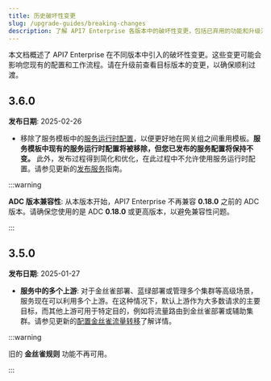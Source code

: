 ```yaml
---
title: 历史破坏性变更
slug: /upgrade-guides/breaking-changes
description: 了解 API7 Enterprise 各版本中的破坏性变更，包括已弃用的功能和升级注意事项，以避免服务中断。
---
```


本文档概述了 API7 Enterprise 在不同版本中引入的破坏性变更。这些变更可能会影响您现有的配置和工作流程。请在升级前查看目标版本的变更，以确保顺利过渡。

## 3.6.0

**发布日期**: 2025-02-26

* 移除了服务模板中的[服务运行时配置](../key-concepts/services.md#service-runtime-configurations)，以便更好地在网关组之间重用模板。**服务模板中现有的服务运行时配置将被移除，但您已发布的服务配置将保持不变。** 此外，发布过程得到简化和优化，在此过程中不允许使用服务运行时配置。请参见更新的[发布服务](../getting-started/publish-service.md)指南。

:::warning

**ADC 版本兼容性**: 从本版本开始，API7 Enterprise 不再兼容 **0.18.0** 之前的 ADC 版本。请确保您使用的是 ADC **0.18.0** 或更高版本，以避免兼容性问题。

:::

## 3.5.0

**发布日期**: 2025-01-27

* **服务中的多个上游**: 对于金丝雀部署、蓝绿部署或管理多个集群等高级场景，服务现在可以利用多个上游。在这种情况下，默认上游作为大多数请求的主要目标，而其他上游可用于特定目的，例如将流量路由到金丝雀部署或辅助集群。请参见更新的[配置金丝雀流量转移](../getting-started/canary-upstream.md)了解详情。

:::warning

旧的 **金丝雀规则** 功能不再可用。

:::

